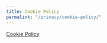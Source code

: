 ```yaml
---
title: Cookie Policy
permalink: "/privacy/cookie-policy/"
---
```


<a href="https://www.iubenda.com/privacy-policy/34150345/cookie-policy" class="iubenda-nostyle no-brand iubenda-embed iub-body-embed" title="Cookie Policy">Cookie Policy</a><script type="text/javascript">(function (w,d) {var loader = function () {var s = d.createElement("script"), tag = d.getElementsByTagName("script")[0]; s.src="https://cdn.iubenda.com/iubenda.js"; tag.parentNode.insertBefore(s,tag);}; if(w.addEventListener){w.addEventListener("load", loader, false);}else if(w.attachEvent){w.attachEvent("onload", loader);}else{w.onload = loader;}})(window, document);</script>